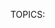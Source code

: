 TOPICS: <title>

# HTML Title Element: `<title>`

**HTML`<title>`元素**定义文档的**标题**，显示在浏览器的*标题栏*或*标签页*上。它只可以包含文本，若是包含有标签，则包含的任何标签都不会被解释。

## `<title>` 元数据

|  |  |
| :-- | :-- |
| **内容分类** | 元数据内容。|
| **允许内容** | 非空字符或特殊字符（inter-element whitespace）的文本 |
| **标签遗漏** | 同时需要开标签和闭标签。注意：遗漏`</title>`标签会导致浏览器忽略掉页面的剩余部分。|
| **允许的父标签** | 一个[`<head>`](/zh-hans/webfrontend/<head>/)元素只能包含一个`<title>`元素 |
| **DOM接口** | `HTMLTitleElement` |
